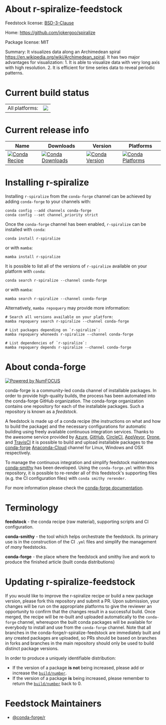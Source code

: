 About r-spiralize-feedstock
===========================

Feedstock license: [BSD-3-Clause](https://github.com/conda-forge/r-spiralize-feedstock/blob/main/LICENSE.txt)

Home: https://github.com/jokergoo/spiralize

Package license: MIT

Summary: It visualizes data along an Archimedean spiral <https://en.wikipedia.org/wiki/Archimedean_spiral>. It has two major advantages for visualization: 1. It is able to visualize data with very long axis with high resolution. 2. It is efficient for time series data to reveal periodic patterns.

Current build status
====================


<table><tr><td>All platforms:</td>
    <td>
      <a href="https://dev.azure.com/conda-forge/feedstock-builds/_build/latest?definitionId=14388&branchName=main">
        <img src="https://dev.azure.com/conda-forge/feedstock-builds/_apis/build/status/r-spiralize-feedstock?branchName=main">
      </a>
    </td>
  </tr>
</table>

Current release info
====================

| Name | Downloads | Version | Platforms |
| --- | --- | --- | --- |
| [![Conda Recipe](https://img.shields.io/badge/recipe-r--spiralize-green.svg)](https://anaconda.org/conda-forge/r-spiralize) | [![Conda Downloads](https://img.shields.io/conda/dn/conda-forge/r-spiralize.svg)](https://anaconda.org/conda-forge/r-spiralize) | [![Conda Version](https://img.shields.io/conda/vn/conda-forge/r-spiralize.svg)](https://anaconda.org/conda-forge/r-spiralize) | [![Conda Platforms](https://img.shields.io/conda/pn/conda-forge/r-spiralize.svg)](https://anaconda.org/conda-forge/r-spiralize) |

Installing r-spiralize
======================

Installing `r-spiralize` from the `conda-forge` channel can be achieved by adding `conda-forge` to your channels with:

```
conda config --add channels conda-forge
conda config --set channel_priority strict
```

Once the `conda-forge` channel has been enabled, `r-spiralize` can be installed with `conda`:

```
conda install r-spiralize
```

or with `mamba`:

```
mamba install r-spiralize
```

It is possible to list all of the versions of `r-spiralize` available on your platform with `conda`:

```
conda search r-spiralize --channel conda-forge
```

or with `mamba`:

```
mamba search r-spiralize --channel conda-forge
```

Alternatively, `mamba repoquery` may provide more information:

```
# Search all versions available on your platform:
mamba repoquery search r-spiralize --channel conda-forge

# List packages depending on `r-spiralize`:
mamba repoquery whoneeds r-spiralize --channel conda-forge

# List dependencies of `r-spiralize`:
mamba repoquery depends r-spiralize --channel conda-forge
```


About conda-forge
=================

[![Powered by
NumFOCUS](https://img.shields.io/badge/powered%20by-NumFOCUS-orange.svg?style=flat&colorA=E1523D&colorB=007D8A)](https://numfocus.org)

conda-forge is a community-led conda channel of installable packages.
In order to provide high-quality builds, the process has been automated into the
conda-forge GitHub organization. The conda-forge organization contains one repository
for each of the installable packages. Such a repository is known as a *feedstock*.

A feedstock is made up of a conda recipe (the instructions on what and how to build
the package) and the necessary configurations for automatic building using freely
available continuous integration services. Thanks to the awesome service provided by
[Azure](https://azure.microsoft.com/en-us/services/devops/), [GitHub](https://github.com/),
[CircleCI](https://circleci.com/), [AppVeyor](https://www.appveyor.com/),
[Drone](https://cloud.drone.io/welcome), and [TravisCI](https://travis-ci.com/)
it is possible to build and upload installable packages to the
[conda-forge](https://anaconda.org/conda-forge) [Anaconda-Cloud](https://anaconda.org/)
channel for Linux, Windows and OSX respectively.

To manage the continuous integration and simplify feedstock maintenance
[conda-smithy](https://github.com/conda-forge/conda-smithy) has been developed.
Using the ``conda-forge.yml`` within this repository, it is possible to re-render all of
this feedstock's supporting files (e.g. the CI configuration files) with ``conda smithy rerender``.

For more information please check the [conda-forge documentation](https://conda-forge.org/docs/).

Terminology
===========

**feedstock** - the conda recipe (raw material), supporting scripts and CI configuration.

**conda-smithy** - the tool which helps orchestrate the feedstock.
                   Its primary use is in the construction of the CI ``.yml`` files
                   and simplify the management of *many* feedstocks.

**conda-forge** - the place where the feedstock and smithy live and work to
                  produce the finished article (built conda distributions)


Updating r-spiralize-feedstock
==============================

If you would like to improve the r-spiralize recipe or build a new
package version, please fork this repository and submit a PR. Upon submission,
your changes will be run on the appropriate platforms to give the reviewer an
opportunity to confirm that the changes result in a successful build. Once
merged, the recipe will be re-built and uploaded automatically to the
`conda-forge` channel, whereupon the built conda packages will be available for
everybody to install and use from the `conda-forge` channel.
Note that all branches in the conda-forge/r-spiralize-feedstock are
immediately built and any created packages are uploaded, so PRs should be based
on branches in forks and branches in the main repository should only be used to
build distinct package versions.

In order to produce a uniquely identifiable distribution:
 * If the version of a package **is not** being increased, please add or increase
   the [``build/number``](https://docs.conda.io/projects/conda-build/en/latest/resources/define-metadata.html#build-number-and-string).
 * If the version of a package **is** being increased, please remember to return
   the [``build/number``](https://docs.conda.io/projects/conda-build/en/latest/resources/define-metadata.html#build-number-and-string)
   back to 0.

Feedstock Maintainers
=====================

* [@conda-forge/r](https://github.com/conda-forge/r/)

